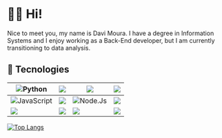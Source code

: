 
# 👋🏼 Hi!

Nice to meet you, my name is Davi Moura. I have a degree in Information Systems and I enjoy working as a Back-End developer, but I am currently transitioning to data analysis.

## 🚀 Tecnologies

| ![Python](https://img.shields.io/badge/Python-14354C?style=for-the-badge&logo=python&logoColor=white)| ![](https://img.shields.io/badge/Django-092E20?style=for-the-badge&logo=django&logoColor=white) | ![](https://img.shields.io/badge/HTML5-E34F26?style=for-the-badge&logo=html5&logoColor=white) | ![](https://img.shields.io/badge/CSS3-1572B6?style=for-the-badge&logo=css3&logoColor=white) |
| ------ |:------:| ------ |:------:|
| ![JavaScript](https://img.shields.io/badge/JavaScript-F7DF1E?style=for-the-badge&logo=javascript&logoColor=black) | ![](https://img.shields.io/badge/TypeScript-007ACC?style=for-the-badge&logo=typescript&logoColor=white) | ![Node.Js](https://camo.githubusercontent.com/b0432ab0567d45add9bf155718ab7de57c330cd3acd719374fae0384e95688c2/68747470733a2f2f696d672e736869656c64732e696f2f62616467652f4e6f64652e6a732d3433383533443f7374796c653d666f722d7468652d6261646765266c6f676f3d6e6f64652e6a73266c6f676f436f6c6f723d7768697465) | ![](https://img.shields.io/badge/React-20232A?style=for-the-badge&logo=react&logoColor=61DAFB) |
| ![](https://img.shields.io/badge/MySQL-005C84?style=for-the-badge&logo=mysql&logoColor=white) | ![](https://img.shields.io/badge/PostgreSQL-316192?style=for-the-badge&logo=postgresql&logoColor=white) | ![](https://img.shields.io/badge/MongoDB-4EA94B?style=for-the-badge&logo=mongodb&logoColor=white) |![](https://img.shields.io/badge/Unity-100000?style=for-the-badge&logo=unity&logoColor=white) |

[![Top Langs](https://github-readme-stats.vercel.app/api/top-langs/?username=ForeverIzi&layout=donut&theme=holi)](https://github.com/ForeverIzi/github-readme-stats)

